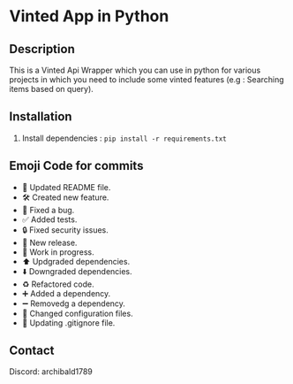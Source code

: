 # Vinted App in Python

## Description

This is a Vinted Api Wrapper which you can use in python for various projects in which you need to include some vinted features (e.g : Searching items based on query).

## Installation

1. Install dependencies : `pip install -r requirements.txt`

## Emoji Code for commits

- 🔄 Updated README file.
- 🛠️ Created new feature.
- 🐛 Fixed a bug.
- ✅ Added tests.
- 🔒️ Fixed security issues.
- 🔖 New release.
- 🚧 Work in progress.
- ⬆️ Updgraded dependencies.
- ⬇️ Downgraded dependencies.
- ♻️ Refactored code.
- ➕ Added a dependency.
- ➖ Removedg a dependency.
- 🔧 Changed configuration files.
- 🙈 Updating .gitignore file.

## Contact

Discord: archibald1789
